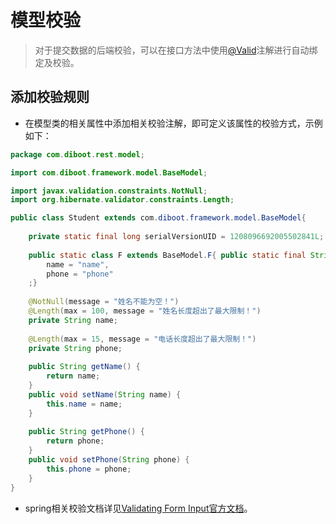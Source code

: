 # 模型校验

> 对于提交数据的后端校验，可以在接口方法中使用[@Valid]()注解进行自动绑定及校验。

## 添加校验规则

* 在模型类的相关属性中添加相关校验注解，即可定义该属性的校验方式，示例如下：

```java
package com.diboot.rest.model;

import com.diboot.framework.model.BaseModel;

import javax.validation.constraints.NotNull;
import org.hibernate.validator.constraints.Length;

public class Student extends com.diboot.framework.model.BaseModel{
    
	private static final long serialVersionUID = 1208096692005502841L;
	
	public static class F extends BaseModel.F{ public static final String
        name = "name",
        phone = "phone"
    ;}
    
    @NotNull(message = "姓名不能为空！")
    @Length(max = 100, message = "姓名长度超出了最大限制！")
    private String name;
	
	@Length(max = 15, message = "电话长度超出了最大限制！")
	private String phone;
	
	public String getName() {
        return name;
    }
    public void setName(String name) {
        this.name = name;
    }
    
    public String getPhone() {
        return phone;
    }
    public void setPhone(String phone) {
        this.phone = phone;
    }
}
```

* spring相关校验文档详见[Validating Form Input官方文档](http://spring.io/guides/gs/validating-form-input/)。